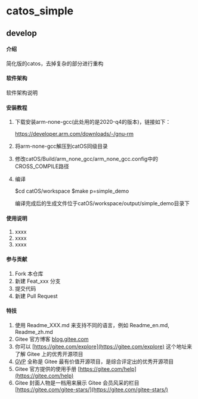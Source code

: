 # catos_simple
## develop

#### 介绍
简化版的catos，去掉复杂的部分进行重构

#### 软件架构
软件架构说明


#### 安装教程

1.  下载安装arm-none-gcc(此处用的是2020-q4的版本)，链接如下：

    https://developer.arm.com/downloads/-/gnu-rm

2.  将arm-none-gcc解压到catOS同级目录

3.  修改catOS/Build/arm_none_gcc/arm_none_gcc.config中的CROSS_COMPILE路径

4.  编译

    $cd catOS/workspace
    $make p=simple_demo

    编译完成后的生成文件位于catOS/workspace/output/simple_demo目录下


#### 使用说明

1.  xxxx
2.  xxxx
3.  xxxx

#### 参与贡献

1.  Fork 本仓库
2.  新建 Feat_xxx 分支
3.  提交代码
4.  新建 Pull Request


#### 特技

1.  使用 Readme\_XXX.md 来支持不同的语言，例如 Readme\_en.md, Readme\_zh.md
2.  Gitee 官方博客 [blog.gitee.com](https://blog.gitee.com)
3.  你可以 [https://gitee.com/explore](https://gitee.com/explore) 这个地址来了解 Gitee 上的优秀开源项目
4.  [GVP](https://gitee.com/gvp) 全称是 Gitee 最有价值开源项目，是综合评定出的优秀开源项目
5.  Gitee 官方提供的使用手册 [https://gitee.com/help](https://gitee.com/help)
6.  Gitee 封面人物是一档用来展示 Gitee 会员风采的栏目 [https://gitee.com/gitee-stars/](https://gitee.com/gitee-stars/)
